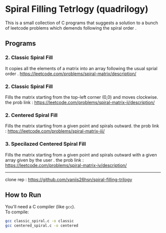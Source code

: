 # Spiral Filling Tetrlogy (quadrilogy)

This is a small collection of C programs that suggests a solution to a bunch of leetcode problems which demends following the spiral order .


## Programs
### 2. Classic Spiral Fill
It copies all the elements of a matrix into an array following the usual sprial order .
https://leetcode.com/problems/spiral-matrix/description/

### 2. Classic Spiral Fill
Fills the matrix starting from the top-left corner (0,0) and moves clockwise.
the prob link : https://leetcode.com/problems/spiral-matrix-ii/description/

### 2. Centered Spiral Fill
Fills the matrix starting from a given point and spirals outward.
the prob link : https://leetcode.com/problems/spiral-matrix-iii/

### 3. Specilazed Centered Spiral Fill
Fills the matrix starting from a given point and spirals outward with a given array given by the user .
the prob link : https://leetcode.com/problems/spiral-matrix-iv/description/

---
clone rep : https://github.com/yaniis26hsn/spiral-filling-trilogy
## How to Run

You'll need a C compiler (like `gcc`).  
To compile:

```bash
gcc classic_spiral.c -o classic
gcc centered_spiral.c -o centered
